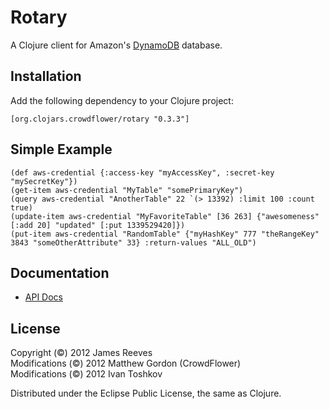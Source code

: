 # Rotary

A Clojure client for Amazon's [DynamoDB][1] database.

[1]: http://aws.amazon.com/dynamodb/

## Installation

Add the following dependency to your Clojure project:

    [org.clojars.crowdflower/rotary "0.3.3"]

## Simple Example

    (def aws-credential {:access-key "myAccessKey", :secret-key "mySecretKey"})
    (get-item aws-credential "MyTable" "somePrimaryKey")
    (query aws-credential "AnotherTable" 22 `(> 13392) :limit 100 :count true)
    (update-item aws-credential "MyFavoriteTable" [36 263] {"awesomeness" [:add 20] "updated" [:put 1339529420]})
    (put-item aws-credential "RandomTable" {"myHashKey" 777 "theRangeKey" 3843 "someOtherAttribute" 33} :return-values "ALL_OLD")

## Documentation

* [API Docs](http://mrgordon.github.com/rotary)

## License

Copyright (&copy;) 2012 James Reeves  
Modifications (&copy;) 2012 Matthew Gordon (CrowdFlower)  
Modifications (&copy;) 2012 Ivan Toshkov  

Distributed under the Eclipse Public License, the same as Clojure.
